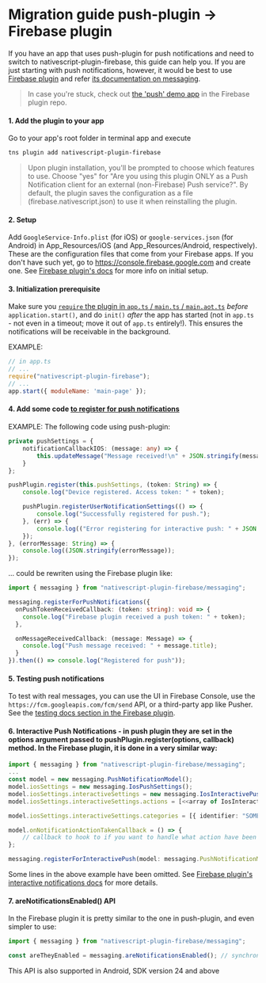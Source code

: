 # Migration guide push-plugin -> Firebase plugin
If you have an app that uses push-plugin for push notifications and need to switch to nativescript-plugin-firebase, this guide can help you. If you are just starting with push notifications, however, it would be best to use [Firebase plugin](https://github.com/EddyVerbruggen/nativescript-plugin-firebase) and refer [its documentation on messaging](https://github.com/EddyVerbruggen/nativescript-plugin-firebase/blob/master/docs/NON_FIREBASE_MESSAGING.md).

> In case you're stuck, check out [the 'push' demo app](https://github.com/EddyVerbruggen/nativescript-plugin-firebase/tree/master/demo-push) in the Firebase plugin repo.

#### 1. Add the plugin to your app
Go to your app's root folder in terminal app and execute
```bash
tns plugin add nativescript-plugin-firebase
```
> Upon plugin installation, you'll be prompted to choose which features to use. Choose "yes" for "Are you using this plugin ONLY as a Push Notification client for an external (non-Firebase) Push service?". By default, the plugin saves the configuration as a file (firebase.nativescript.json) to use it when reinstalling the plugin.

#### 2. Setup
Add `GoogleService-Info.plist` (for iOS) or `google-services.json` (for Android) in App_Resources/iOS (and App_Resources/Android, respectively). These are the configuration files that come from your Firebase apps. If you don't have such yet, go to https://console.firebase.google.com and create one. See [Firebase plugin's docs](https://github.com/EddyVerbruggen/nativescript-plugin-firebase/blob/master/docs/MESSAGING.md) for more info on initial setup.

#### 3. Initialization prerequisite
Make sure you [`require` the plugin in `app.ts` / `main.ts` / `main.aot.ts`](https://github.com/EddyVerbruggen/nativescript-plugin-firebase/blob/55cfb4f69cf8939f9101712fed22383196b08d36/demo/app/app.ts#L5)
*before* `application.start()`, and do `init()` *after* the app has started (not in `app.ts` - not even in a timeout; move it out of `app.ts` entirely!). This ensures the notifications will be receivable in the background.

EXAMPLE:
```js
// in app.ts
// ...
require("nativescript-plugin-firebase");
// ...
app.start({ moduleName: 'main-page' });
```

#### 4. Add some code [to register for push notifications](https://github.com/EddyVerbruggen/nativescript-plugin-firebase/blob/master/docs/NON_FIREBASE_MESSAGING.md#registerforpushnotifications) 

EXAMPLE: The following code using push-plugin:

```typescript
private pushSettings = {
    notificationCallbackIOS: (message: any) => {
        this.updateMessage("Message received!\n" + JSON.stringify(message));
    }
};

pushPlugin.register(this.pushSettings, (token: String) => {
    console.log("Device registered. Access token: " + token);

    pushPlugin.registerUserNotificationSettings(() => {
        console.log("Successfully registered for push.");
    }, (err) => {
        console.log(("Error registering for interactive push: " + JSON.stringify(err));
    });
}, (errorMessage: String) => {
    console.log((JSON.stringify(errorMessage));
});
```

... could be rewriten using the Firebase plugin like:

```typescript
import { messaging } from "nativescript-plugin-firebase/messaging";

messaging.registerForPushNotifications({
  onPushTokenReceivedCallback: (token: string): void => {
    console.log("Firebase plugin received a push token: " + token);
  },

  onMessageReceivedCallback: (message: Message) => {
    console.log("Push message received: " + message.title);
  }
}).then(() => console.log("Registered for push"));
```

#### 5. Testing push notifications 
To test with real messages, you can use the UI in Firebase Console, use the `https://fcm.googleapis.com/fcm/send` API, or a third-party app like Pusher. See the [testing docs section in the Firebase plugin](https://github.com/EddyVerbruggen/nativescript-plugin-firebase/blob/master/docs/NON_FIREBASE_MESSAGING.md#testing-push-notifications).

#### 6. Interactive Push Notifications - in push plugin they are set in the options argument passed to pushPlugin.register(options, callback) method. In the Firebase plugin, it is done in a very similar way: 

```typescript
import { messaging } from "nativescript-plugin-firebase/messaging";
...
const model = new messaging.PushNotificationModel();
model.iosSettings = new messaging.IosPushSettings();
model.iosSettings.interactiveSettings = new messaging.IosInteractivePushSettings();
model.iosSettings.interactiveSettings.actions = [<<array of IosInteractiveNotificationAction>>]

model.iosSettings.interactiveSettings.categories = [{ identifier: "SOME CATEGORY" }];

model.onNotificationActionTakenCallback = () => {
    // callback to hook to if you want to handle what action have been taken by the user
};

messaging.registerForInteractivePush(model: messaging.PushNotificationModel);
```

Some lines in the above example have been omitted. See [Firebase plugin's interactive notifications docs](https://github.com/EddyVerbruggen/nativescript-plugin-firebase/blob/958b4639c557b3aee80c044fe917acffdbea27a7/docs/NON_FIREBASE_MESSAGING.md#interactive-notifications-ios-only-for-now) for more details.

#### 7. areNotificationsEnabled() API
In the Firebase plugin it is pretty similar to the one in push-plugin, and even simpler to use:

```typescript
import { messaging } from "nativescript-plugin-firebase/messaging";

const areTheyEnabled = messaging.areNotificationsEnabled(); // synchronous, retruns boolean;
```

This API is also supported in Android, SDK version 24 and above
